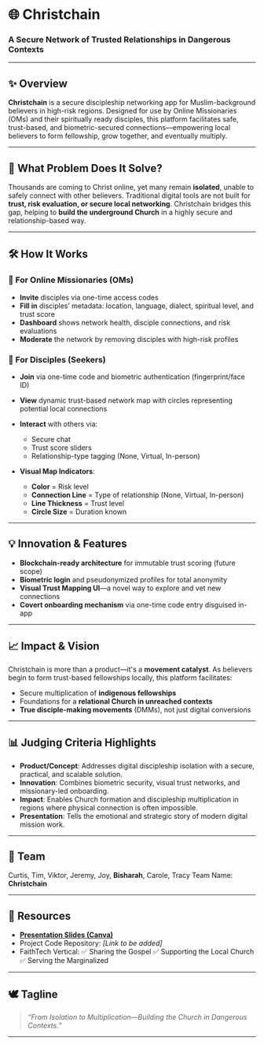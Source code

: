 # 🌐 Christchain

### A Secure Network of Trusted Relationships in Dangerous Contexts

---

## ✨ Overview

**Christchain** is a secure discipleship networking app for Muslim-background believers in high-risk regions. Designed for use by Online Missionaries (OMs) and their spiritually ready disciples, this platform facilitates safe, trust-based, and biometric-secured connections—empowering local believers to form fellowship, grow together, and eventually multiply.

---

## 🚀 What Problem Does It Solve?

Thousands are coming to Christ online, yet many remain **isolated**, unable to safely connect with other believers. Traditional digital tools are not built for **trust, risk evaluation, or secure local networking**. Christchain bridges this gap, helping to **build the underground Church** in a highly secure and relationship-based way.

---

## 🛠️ How It Works

### 🔐 For Online Missionaries (OMs)

* **Invite** disciples via one-time access codes
* **Fill in** disciples’ metadata: location, language, dialect, spiritual level, and trust score
* **Dashboard** shows network health, disciple connections, and risk evaluations
* **Moderate** the network by removing disciples with high-risk profiles

### 📱 For Disciples (Seekers)

* **Join** via one-time code and biometric authentication (fingerprint/face ID)
* **View** dynamic trust-based network map with circles representing potential local connections
* **Interact** with others via:

  * Secure chat
  * Trust score sliders
  * Relationship-type tagging (None, Virtual, In-person)
* **Visual Map Indicators**:

  * **Color** = Risk level
  * **Connection Line** = Type of relationship (None, Virtual, In-person)
  * **Line Thickness** = Trust level
  * **Circle Size** = Duration known

---

## 💡 Innovation & Features

* **Blockchain-ready architecture** for immutable trust scoring (future scope)
* **Biometric login** and pseudonymized profiles for total anonymity
* **Visual Trust Mapping UI**—a novel way to explore and vet new connections
* **Covert onboarding mechanism** via one-time code entry disguised in-app

---

## 📈 Impact & Vision

Christchain is more than a product—it's a **movement catalyst**. As believers begin to form trust-based fellowships locally, this platform facilitates:

* Secure multiplication of **indigenous fellowships**
* Foundations for a **relational Church in unreached contexts**
* **True disciple-making movements** (DMMs), not just digital conversions

---

## 📊 Judging Criteria Highlights

* **Product/Concept**: Addresses digital discipleship isolation with a secure, practical, and scalable solution.
* **Innovation**: Combines biometric security, visual trust networks, and missionary-led onboarding.
* **Impact**: Enables Church formation and discipleship multiplication in regions where physical connection is often impossible.
* **Presentation**: Tells the emotional and strategic story of modern digital mission work.

---

## 👥 Team

Curtis, Tim, Viktor, Jeremy, Joy, **Bisharah**, Carole, Tracy
Team Name: **Christchain**

---

## 📎 Resources

* **[Presentation Slides (Canva)](https://www.canva.com/design/DAGnsDKF1qA/5VyNh9qYGkExxe9KFOr6OA/edit?utm_content=DAGnsDKF1qA&utm_campaign=designshare&utm_medium=link2&utm_source=sharebutton)**
* Project Code Repository: *\[Link to be added]*
* FaithTech Vertical:
  ✅ Sharing the Gospel
  ✅ Supporting the Local Church
  ✅ Serving the Marginalized

---

## 🕊️ Tagline

> *“From Isolation to Multiplication—Building the Church in Dangerous Contexts.”*

---
